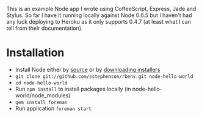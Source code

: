 This is an example Node app I wrote using CoffeeScript, Express, Jade and Stylus. So far I have it running locally against Node 0.6.5 but I haven't had any luck deploying to Heroku as it only supports 0.4.7 (at least what I can tell from their documentation).

# Installation

- Install Node either by [source](http://increaseyourgeek.wordpress.com/2010/08/18/install-node-js-without-using-sudo/) or by [downloading installers](http://nodejs.org/#download)
- ```git clone git://github.com/sstephenson/rbenv.git node-hello-world```
- ```cd node-hello-world```
- Run ```npm install``` to install packages locally (in node-hello-world/node_modules)
- ```gem install foreman```
- Run application ```foreman start```

